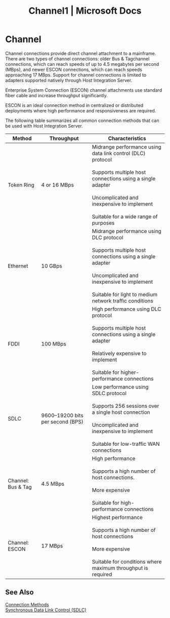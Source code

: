 ﻿---
title: "Channel1 | Microsoft Docs"
ms.custom: ""
ms.date: "11/30/2017"
ms.prod: "host-integration-server"
ms.reviewer: ""
ms.suite: ""
ms.tgt_pltfrm: ""
ms.topic: "article"
ms.assetid: e297ff1b-64c2-46c1-9552-729f6dd43dae
caps.latest.revision: 4
---
# Channel
Channel connections provide direct channel attachment to a mainframe. There are two types of channel connections: older Bus & Tagchannel connections, which can reach speeds of up to 4.5 megabytes per second (MBps), and newer ESCON connections, which can reach speeds approaching 17 MBps. Support for channel connections is limited to adapters supported natively through Host Integration Server.  
  
 Enterprise System Connection (ESCON) channel attachments use standard fiber cable and increase throughput significantly.  
  
 ESCON is an ideal connection method in centralized or distributed deployments where high performance and responsiveness are required.  
  
 The following table summarizes all common connection methods that can be used with Host Integration Server.  
  
|Method|Throughput|Characteristics|  
|------------|----------------|---------------------|  
|Token Ring|4 or 16 MBps|Midrange performance using data link control (DLC) protocol<br /><br /> Supports multiple host connections using a single adapter<br /><br /> Uncomplicated and inexpensive to implement<br /><br /> Suitable for a wide range of purposes|  
|Ethernet|10 GBps|Midrange performance using DLC protocol<br /><br /> Supports multiple host connections using a single adapter<br /><br /> Uncomplicated and inexpensive to implement<br /><br /> Suitable for light to medium network traffic conditions|  
|FDDI|100 MBps|High performance using DLC protocol<br /><br /> Supports multiple host connections using a single adapter<br /><br /> Relatively expensive to implement<br /><br /> Suitable for higher-performance connections|  
|SDLC|9600–19200 bits per second (BPS)|Low performance using SDLC protocol<br /><br /> Supports 256 sessions over a single host connection<br /><br /> Uncomplicated and inexpensive to implement<br /><br /> Suitable for low-traffic WAN connections|  
|Channel: Bus & Tag|4.5 MBps|High performance<br /><br /> Supports a high number of host connections.<br /><br /> More expensive<br /><br /> Suitable for high-performance connections|  
|Channel: ESCON|17 MBps|Highest performance<br /><br /> Supports a high number of host connections<br /><br /> More expensive<br /><br /> Suitable for conditions where maximum throughput is required|  
  
## See Also  
 [Connection Methods](../core/connection-methods1.md)   
 [Synchronous Data Link Control (SDLC)](../core/synchronous-data-link-control-sdlc-2.md)